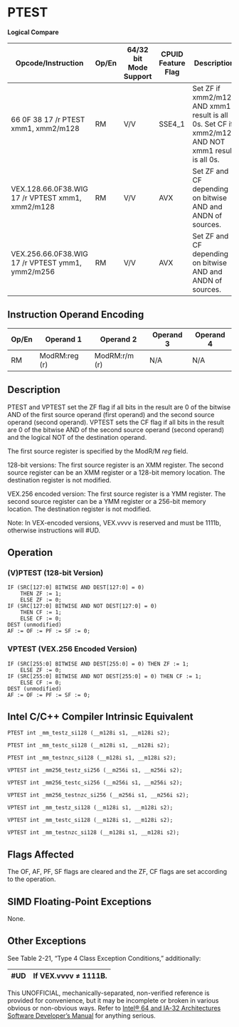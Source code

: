 # PTEST

**Logical Compare**

| Opcode/Instruction                               | Op/En | 64/32 bit Mode Support | CPUID Feature Flag | Description                                                                                       |
| ------------------------------------------------ | ----- | ---------------------- | ------------------ | ------------------------------------------------------------------------------------------------- |
| 66 0F 38 17 /r PTEST xmm1, xmm2/m128             | RM    | V/V                    | SSE4_1             | Set ZF if xmm2/m128 AND xmm1 result is all 0s. Set CF if xmm2/m128 AND NOT xmm1 result is all 0s. |
| VEX.128.66.0F38.WIG 17 /r VPTEST xmm1, xmm2/m128 | RM    | V/V                    | AVX                | Set ZF and CF depending on bitwise AND and ANDN of sources.                                       |
| VEX.256.66.0F38.WIG 17 /r VPTEST ymm1, ymm2/m256 | RM    | V/V                    | AVX                | Set ZF and CF depending on bitwise AND and ANDN of sources.                                       |

## Instruction Operand Encoding

| Op/En | Operand 1     | Operand 2     | Operand 3 | Operand 4 |
| ----- | ------------- | ------------- | --------- | --------- |
| RM    | ModRM:reg (r) | ModRM:r/m (r) | N/A       | N/A       |

## Description

PTEST and VPTEST set the ZF flag if all bits in the result are 0 of the bitwise AND of the first source operand (first operand) and the second source operand (second operand). VPTEST sets the CF flag if all bits in the result are 0 of the bitwise AND of the second source operand (second operand) and the logical NOT of the destination operand.

The first source register is specified by the ModR/M _reg_ field.

128-bit versions: The first source register is an XMM register. The second source register can be an XMM register or a 128-bit memory location. The destination register is not modified.

VEX.256 encoded version: The first source register is a YMM register. The second source register can be a YMM register or a 256-bit memory location. The destination register is not modified.

Note: In VEX-encoded versions, VEX.vvvv is reserved and must be 1111b, otherwise instructions will #​​​UD.

## Operation

### (V)PTEST (128-bit Version)

```
IF (SRC[127:0] BITWISE AND DEST[127:0] = 0)
    THEN ZF := 1;
    ELSE ZF := 0;
IF (SRC[127:0] BITWISE AND NOT DEST[127:0] = 0)
    THEN CF := 1;
    ELSE CF := 0;
DEST (unmodified)
AF := OF := PF := SF := 0;

```

### VPTEST (VEX.256 Encoded Version)

```
IF (SRC[255:0] BITWISE AND DEST[255:0] = 0) THEN ZF := 1;
    ELSE ZF := 0;
IF (SRC[255:0] BITWISE AND NOT DEST[255:0] = 0) THEN CF := 1;
    ELSE CF := 0;
DEST (unmodified)
AF := OF := PF := SF := 0;

```

## Intel C/C++ Compiler Intrinsic Equivalent

```
PTEST int _mm_testz_si128 (__m128i s1, __m128i s2);

```

```
PTEST int _mm_testc_si128 (__m128i s1, __m128i s2);

```

```
PTEST int _mm_testnzc_si128 (__m128i s1, __m128i s2);

```

```
VPTEST int _mm256_testz_si256 (__m256i s1, __m256i s2);

```

```
VPTEST int _mm256_testc_si256 (__m256i s1, __m256i s2);

```

```
VPTEST int _mm256_testnzc_si256 (__m256i s1, __m256i s2);

```

```
VPTEST int _mm_testz_si128 (__m128i s1, __m128i s2);

```

```
VPTEST int _mm_testc_si128 (__m128i s1, __m128i s2);

```

```
VPTEST int _mm_testnzc_si128 (__m128i s1, __m128i s2);

```

## Flags Affected

The OF, AF, PF, SF flags are cleared and the ZF, CF flags are set according to the operation.

## SIMD Floating-Point Exceptions

None.

## Other Exceptions

See Table 2-21, “Type 4 Class Exception Conditions,” additionally:

| #​​​UD | If VEX.vvvv ≠ 1111B. |
| ------ | -------------------- |

This UNOFFICIAL, mechanically-separated, non-verified reference is provided for convenience, but it may be
incomplete or broken in various obvious or non-obvious
ways. Refer to [Intel® 64 and IA-32 Architectures Software Developer’s Manual](https://software.intel.com/en-us/download/intel-64-and-ia-32-architectures-sdm-combined-volumes-1-2a-2b-2c-2d-3a-3b-3c-3d-and-4) for anything serious.
